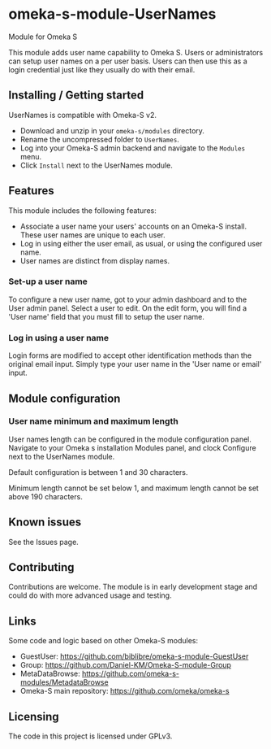 # omeka-s-module-UserNames
Module for Omeka S

This module adds user name capability to Omeka S.
Users or administrators can setup user names on a per user basis. Users can then use this as a login credential just like they usually do with their email.

## Installing / Getting started

UserNames is compatible with Omeka-S v2.

* Download and unzip in your `omeka-s/modules` directory.
* Rename the uncompressed folder to `UserNames`.
* Log into your Omeka-S admin backend and navigate to the `Modules` menu.
* Click `Install` next to the UserNames module.

## Features

This module includes the following features:

* Associate a user name your users' accounts on an Omeka-S install. These user names are unique to each user.
* Log in using either the user email, as usual, or using the configured user name.
* User names are distinct from display names.

### Set-up a user name

To configure a new user name, got to your admin dashboard and to the User admin panel.
Select a user to edit. On the edit form, you will find a 'User name' field that you must fill to setup the user name.

### Log in using a user name

Login forms are modified to accept other identification methods than the original email input. Simply type your user name in the 'User name or email' input.

## Module configuration

### User name minimum and maximum length

User names length can be configured in the module configuration panel.
Navigate to your Omeka s installation Modules panel, and clock Configure next to the UserNames module.

Default configuration is between 1 and 30 characters.

Minimum length cannot be set below 1, and maximum length cannot be set above 190 characters.


## Known issues

See the Issues page.

## Contributing

Contributions are welcome. The module is in early development stage and could do with more advanced usage and testing.

## Links

Some code and logic based on other Omeka-S modules:
- GuestUser: https://github.com/biblibre/omeka-s-module-GuestUser
- Group: https://github.com/Daniel-KM/Omeka-S-module-Group
- MetaDataBrowse: https://github.com/omeka-s-modules/MetadataBrowse
- Omeka-S main repository: https://github.com/omeka/omeka-s


## Licensing

The code in this project is licensed under GPLv3.